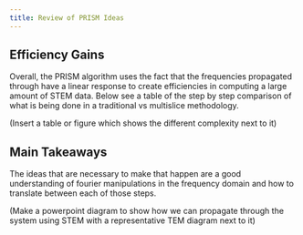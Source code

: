 ```yaml
---
title: Review of PRISM Ideas
---
```


## Efficiency Gains
Overall, the PRISM algorithm uses the fact that the frequencies propagated through have a linear response to create efficiencies in computing a large amount of STEM data. Below see a table of the step by step comparison of what is being done in a traditional vs multislice methodology.

(Insert a table or figure which shows the different complexity next to it)

## Main Takeaways
The ideas that are necessary to make that happen are a good understanding of fourier manipulations in the frequency domain and how to translate between each of those steps.

(Make a powerpoint diagram to show how we can propagate through the system using STEM with a representative TEM diagram next to it)
